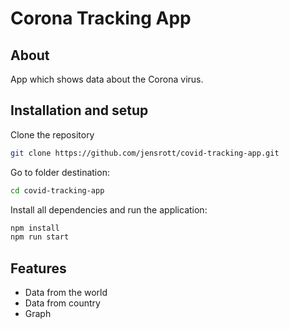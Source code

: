 # Corona Tracking App

## About

App which shows data about the Corona virus.

## Installation and setup

Clone the repository 

```sh
git clone https://github.com/jensrott/covid-tracking-app.git
```

Go to folder destination:

```sh
cd covid-tracking-app
```

Install all dependencies and run the application:

```sh
npm install
npm run start
```

## Features
* Data from the world
* Data from country
* Graph